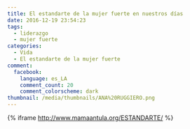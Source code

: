 ```yaml
---
title: El estandarte de la mujer fuerte en nuestros días
date: 2016-12-19 23:54:23
tags:
  - liderazgo
  - mujer fuerte
categories:
  - Vida
  - El estandarte de la mujer fuerte
comment:
  facebook:
    language: es_LA
    comment_count: 20
    comment_colorscheme: dark
thumbnail: /media/thumbnails/ANA%20RUGGIERO.png
---
```


{% iframe http://www.mamaantula.org/ESTANDARTE/ %}
